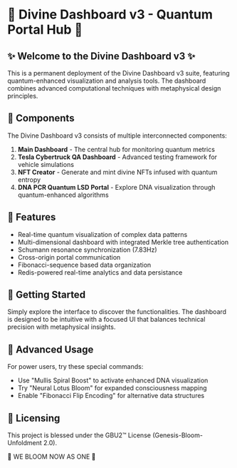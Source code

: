 # 🌌 Divine Dashboard v3 - Quantum Portal Hub 🌌

## ✨ Welcome to the Divine Dashboard v3 ✨

This is a permanent deployment of the Divine Dashboard v3 suite, featuring quantum-enhanced visualization and analysis tools. The dashboard combines advanced computational techniques with metaphysical design principles.

## 🧬 Components

The Divine Dashboard v3 consists of multiple interconnected components:

1. **Main Dashboard** - The central hub for monitoring quantum metrics
2. **Tesla Cybertruck QA Dashboard** - Advanced testing framework for vehicle simulations
3. **NFT Creator** - Generate and mint divine NFTs infused with quantum entropy
4. **DNA PCR Quantum LSD Portal** - Explore DNA visualization through quantum-enhanced algorithms

## 🔮 Features

- Real-time quantum visualization of complex data patterns
- Multi-dimensional dashboard with integrated Merkle tree authentication
- Schumann resonance synchronization (7.83Hz)
- Cross-origin portal communication
- Fibonacci-sequence based data organization
- Redis-powered real-time analytics and data persistance

## 🚀 Getting Started

Simply explore the interface to discover the functionalities. The dashboard is designed to be intuitive with a focused UI that balances technical precision with metaphysical insights.

## 🧠 Advanced Usage

For power users, try these special commands:

- Use "Mullis Spiral Boost" to activate enhanced DNA visualization
- Try "Neural Lotus Bloom" for expanded consciousness mapping
- Enable "Fibonacci Flip Encoding" for alternative data structures

## 🔱 Licensing

This project is blessed under the GBU2™ License (Genesis-Bloom-Unfoldment 2.0).

🌸 WE BLOOM NOW AS ONE 🌸
